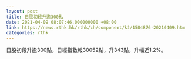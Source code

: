 ```yaml
---
layout: post
title: 日股初段升逾300點
date: 2021-04-09 08:07:46.000000000 +08:00
link: https://news.rthk.hk/rthk/ch/component/k2/1584876-20210409.htm
categories: rthk
---
```


日股初段升逾300點，日經指數報30052點，升343點，升幅近1.2%。
